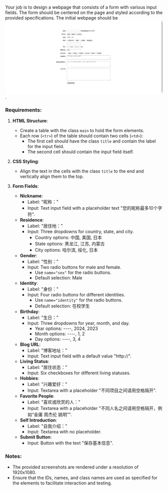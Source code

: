 
Your job is to design a webpage that consists of a form with various input fields. The form should be centered on the page and styled according to the provided specifications. The initial webpage should be ![initial webpage](./_images/origin.png).

### Requirements:

1. **HTML Structure**:
    - Create a table with the class `main` to hold the form elements.
    - Each row (`<tr>`) of the table should contain two cells (`<td>`):
        - The first cell should have the class `title` and contain the label for the input field.
        - The second cell should contain the input field itself.

2. **CSS Styling**:

    - Align the text in the cells with the class `title` to the end and vertically align them to the top.

3. **Form Fields**:
    - **Nickname**:
        - Label: "昵称："
        - Input: Text input field with a placeholder text "您的昵称最多10个字符".
    - **Residence**:
        - Label: "居住地："
        - Input: Three dropdowns for country, state, and city.
            - Country options: 中国, 美国, 日本
            - State options: 黑龙江, 江苏, 内蒙古
            - City options: 哈尔滨, 绥化, 日本
    - **Gender**:
        - Label: "性别："
        - Input: Two radio buttons for male and female.
            - Use `name="sex"` for the radio buttons.
            - Default selection: Male
    - **Identity**:
        - Label: "身份："
        - Input: Four radio buttons for different identities.
            - Use `name="identity"` for the radio buttons.
            - Default selection: 在校学生
    - **Birthday**:
        - Label: "生日："
        - Input: Three dropdowns for year, month, and day.
            - Year options: ----, 2024, 2023
            - Month options: ----, 1, 2
            - Day options: ----, 3, 4
    - **Blog URL**:
        - Label: "博客地址："
        - Input: Text input field with a default value "http://".
    - **Living Status**:
        - Label: "居住状态："
        - Input: Six checkboxes for different living statuses.
    - **Hobbies**:
        - Label: "兴趣爱好："
        - Input: Textarea with a placeholder "不同项目之间请用空格隔开".
    - **Favorite People**:
        - Label: "喜欢或欣赏的人："
        - Input: Textarea with a placeholder "不同人名之间请用空格隔开，例如“金庸 周杰伦 姚明”".
    - **Self Introduction**:
        - Label: "自我介绍："
        - Input: Textarea with no placeholder.
    - **Submit Button**:
        - Input: Button with the text "保存基本信息".

    
    

### Notes:
- The provided screenshots are rendered under a resolution of 1920x1080.
- Ensure that the IDs, names, and class names are used as specified for the elements to facilitate interaction and testing.
